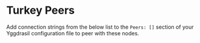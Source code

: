 # Turkey Peers

Add connection strings from the below list to the `Peers: []` section of your
Yggdrasil configuration file to peer with these nodes.
